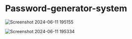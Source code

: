 ﻿# Password-generator-system
![Screenshot 2024-06-11 195155](https://github.com/Praveshgurung112/Password-generator-system/assets/74341450/4b0c394a-29d5-4fee-9fc8-f8603b365acd)

![Screenshot 2024-06-11 195334](https://github.com/Praveshgurung112/Password-generator-system/assets/74341450/6c2d6393-93a5-448b-bb13-08a29e6d6b53)
